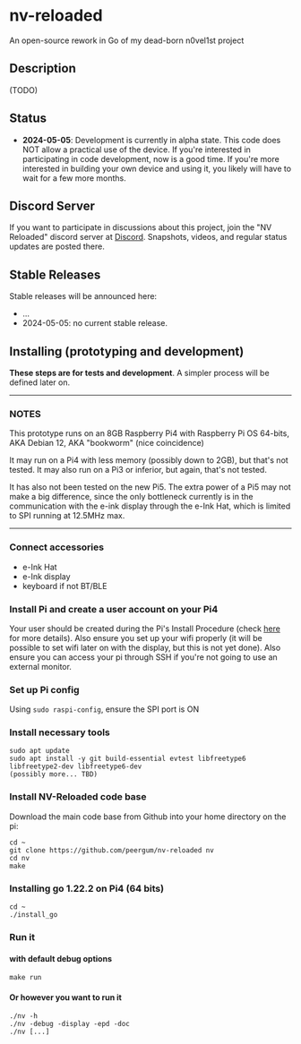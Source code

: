 # nv-reloaded
An open-source rework in Go of my dead-born n0vel1st project

## Description

(TODO)

## Status

- **2024-05-05**: Development is currently in alpha state. This code
does NOT allow a practical use of the device. If you're
interested in participating in code development, now is a good
time. If you're more interested in building your own device and
using it, you likely will have to wait for a few more months.

## Discord Server

If you want to participate in discussions about this project,
join the "NV Reloaded" discord server at [Discord][discord].
Snapshots, videos, and regular status updates are posted there.

## Stable Releases

Stable releases will be announced here:
- ...
- 2024-05-05: no current stable release.

## Installing (prototyping and development)

**These steps are for tests and development**. A simpler
process will be defined later on.

<hr>

### NOTES

This prototype runs on an 8GB Raspberry Pi4 with
Raspberry Pi OS 64-bits, AKA Debian 12, AKA "bookworm" (nice coincidence)

It may run on a Pi4 with less memory (possibly down to
2GB), but that's not tested. It may also run on a Pi3 or
inferior, but again, that's not tested.

It has also not been tested on the new Pi5. The extra power
of a Pi5 may not make a big difference, since the only
bottleneck currently is in the communication with the
e-ink display through the e-Ink Hat, which is limited
to SPI running at 12.5MHz max.

<hr>

### Connect accessories

* e-Ink Hat
* e-Ink display
* keyboard if not BT/BLE

### Install Pi and create a user account on your Pi4

Your user should be created during the Pi's Install
Procedure (check [here][pi-install] for more details).
Also ensure you set up your wifi properly (it will be
possible to set wifi later on with the display, but
this is not yet done). Also ensure you can access your
pi through SSH if you're not going to use an external
monitor.

### Set up Pi config

Using `sudo raspi-config`, ensure the SPI port is ON

### Install necessary tools

```
sudo apt update
sudo apt install -y git build-essential evtest libfreetype6 libfreetype2-dev libfreetype6-dev
(possibly more... TBD)
```

### Install NV-Reloaded code base

Download the main code base from Github into your home
directory on the pi:
```
cd ~
git clone https://github.com/peergum/nv-reloaded nv
cd nv
make
```

### Installing go 1.22.2 on Pi4 (64 bits)

```
cd ~
./install_go
```

### Run it

#### with default debug options
```
make run
```

#### Or however you want to run it
```
./nv -h
./nv -debug -display -epd -doc
./nv [...]
```

[pi-install]: https://www.raspberrypi.com/software/
[discord]: https://discord.gg/FJxdYGMF